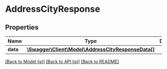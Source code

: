# AddressCityResponse

## Properties
Name | Type | Description | Notes
------------ | ------------- | ------------- | -------------
**data** | [**\Swagger\Client\Model\AddressCityResponseData[]**](AddressCityResponseData.md) |  | [optional] 

[[Back to Model list]](../README.md#documentation-for-models) [[Back to API list]](../README.md#documentation-for-api-endpoints) [[Back to README]](../README.md)


